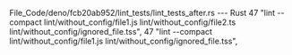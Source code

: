 File_Code/deno/fcb20ab952/lint_tests/lint_tests_after.rs --- Rust
47     "lint --compact lint/without_config/file1.js lint/without_config/file2.ts lint/without_config/ignored_file.tss",                                      47     "lint --compact lint/without_config/file1.js lint/without_config/ignored_file.tss",

